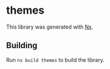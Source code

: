 # themes

This library was generated with [Nx](https://nx.dev).

## Building

Run `nx build themes` to build the library.
